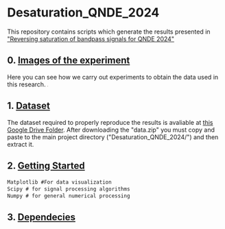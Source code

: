 # Desaturation_QNDE_2024
This repository contains scripts which generate the results presented in ["Reversing saturation of bandpass signals for QNDE 2024"](WWW.LINK.COM)

## 0. [Images of the experiment]()
Here you can see how we carry out experiments to obtain the data used in this research.
<img
  src="/images/default_block.jpeg"
  title="Specimen used in experiments"
  style="display: inline-block; margin: 0 auto; max-width: 1px">

## 1. [Dataset]()
The dataset required to properly reproduce the results is avaliable at [this Google Drive Folder](https://drive.google.com/drive/folders/1RpN-wGD9NisS9uG2H9xqZy0tvnD0YR42?usp=drive_link). After downloading the "data.zip" you must copy and paste to the main project directory ("Desaturation_QNDE_2024/") and then extract it.

## 2. [Getting Started]()

```
Matplotlib #For data visualization
Scipy # for signal processing algorithms
Numpy # for general numerical processing
```

## 3. [Dependecies]()
